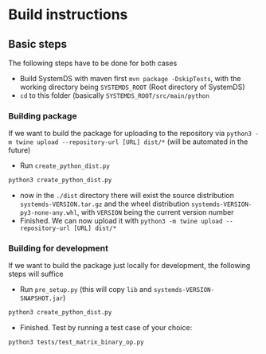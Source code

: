 <!--
{% comment %}
Licensed to the Apache Software Foundation (ASF) under one or more
contributor license agreements.  See the NOTICE file distributed with
this work for additional information regarding copyright ownership.
The ASF licenses this file to you under the Apache License, Version 2.0
(the "License"); you may not use this file except in compliance with
the License.  You may obtain a copy of the License at

   http://www.apache.org/licenses/LICENSE-2.0

Unless required by applicable law or agreed to in writing, software
distributed under the License is distributed on an "AS IS" BASIS,
WITHOUT WARRANTIES OR CONDITIONS OF ANY KIND, either express or implied.
See the License for the specific language governing permissions and
limitations under the License.
{% end comment %}
-->

# Build instructions

## Basic steps

The following steps have to be done for both cases

- Build SystemDS with maven first `mvn package -DskipTests`, with the working directory being `SYSTEMDS_ROOT` (Root directory of SystemDS)
- `cd` to this folder (basically `SYSTEMDS_ROOT/src/main/python`

### Building package

If we want to build the package for uploading to the repository via `python3 -m twine upload --repository-url [URL] dist/*` (will be automated in the future)

- Run `create_python_dist.py`

```bash
python3 create_python_dist.py
```

- now in the `./dist` directory there will exist the source distribution `systemds-VERSION.tar.gz` and the wheel distribution `systemds-VERSION-py3-none-any.whl`, with `VERSION` being the current version number
- Finished. We can now upload it with `python3 -m twine upload --repository-url [URL] dist/*`

### Building for development

If we want to build the package just locally for development, the following steps will suffice

- Run `pre_setup.py` (this will copy `lib` and `systemds-VERSION-SNAPSHOT.jar`)

```bash
python3 create_python_dist.py
```

- Finished. Test by running a test case of your choice:

```bash
python3 tests/test_matrix_binary_op.py
```
